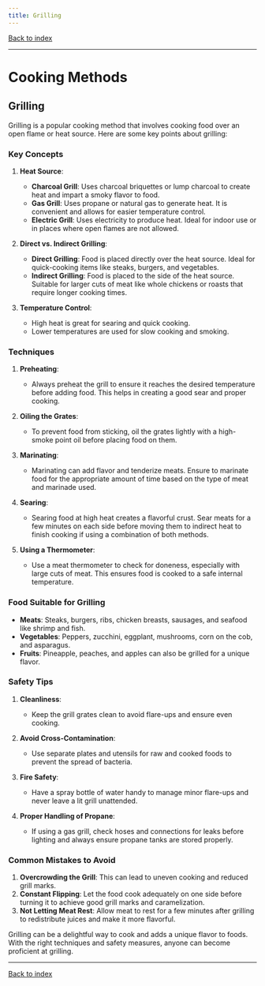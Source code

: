 ```yaml
---
title: Grilling
---
```


[Back to index](index.html)

---
# Cooking Methods
## Grilling

Grilling is a popular cooking method that involves cooking food over an open flame or heat source. Here are some key points about grilling:

### Key Concepts

1. **Heat Source**:
    - **Charcoal Grill**: Uses charcoal briquettes or lump charcoal to create heat and impart a smoky flavor to food.
    - **Gas Grill**: Uses propane or natural gas to generate heat. It is convenient and allows for easier temperature control.
    - **Electric Grill**: Uses electricity to produce heat. Ideal for indoor use or in places where open flames are not allowed.

2. **Direct vs. Indirect Grilling**:
    - **Direct Grilling**: Food is placed directly over the heat source. Ideal for quick-cooking items like steaks, burgers, and vegetables.
    - **Indirect Grilling**: Food is placed to the side of the heat source. Suitable for larger cuts of meat like whole chickens or roasts that require longer cooking times.

3. **Temperature Control**:
    - High heat is great for searing and quick cooking.
    - Lower temperatures are used for slow cooking and smoking.

### Techniques

1. **Preheating**:
    - Always preheat the grill to ensure it reaches the desired temperature before adding food. This helps in creating a good sear and proper cooking.

2. **Oiling the Grates**:
    - To prevent food from sticking, oil the grates lightly with a high-smoke point oil before placing food on them.

3. **Marinating**:
    - Marinating can add flavor and tenderize meats. Ensure to marinate food for the appropriate amount of time based on the type of meat and marinade used.

4. **Searing**:
    - Searing food at high heat creates a flavorful crust. Sear meats for a few minutes on each side before moving them to indirect heat to finish cooking if using a combination of both methods.

5. **Using a Thermometer**:
    - Use a meat thermometer to check for doneness, especially with large cuts of meat. This ensures food is cooked to a safe internal temperature.

### Food Suitable for Grilling

- **Meats**: Steaks, burgers, ribs, chicken breasts, sausages, and seafood like shrimp and fish.
- **Vegetables**: Peppers, zucchini, eggplant, mushrooms, corn on the cob, and asparagus.
- **Fruits**: Pineapple, peaches, and apples can also be grilled for a unique flavor.

### Safety Tips

1. **Cleanliness**:
    - Keep the grill grates clean to avoid flare-ups and ensure even cooking.
  
2. **Avoid Cross-Contamination**:
    - Use separate plates and utensils for raw and cooked foods to prevent the spread of bacteria.
    
3. **Fire Safety**:
    - Have a spray bottle of water handy to manage minor flare-ups and never leave a lit grill unattended.

4. **Proper Handling of Propane**:
    - If using a gas grill, check hoses and connections for leaks before lighting and always ensure propane tanks are stored properly.

### Common Mistakes to Avoid

1. **Overcrowding the Grill**: This can lead to uneven cooking and reduced grill marks.
2. **Constant Flipping**: Let the food cook adequately on one side before turning it to achieve good grill marks and caramelization.
3. **Not Letting Meat Rest**: Allow meat to rest for a few minutes after grilling to redistribute juices and make it more flavorful.

Grilling can be a delightful way to cook and adds a unique flavor to foods. With the right techniques and safety measures, anyone can become proficient at grilling.

---
[Back to index](index.html)
